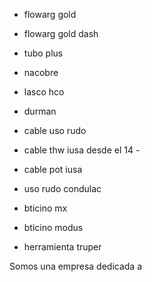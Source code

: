 ---
---

- flowarg gold
- flowarg gold dash
- tubo plus
- nacobre
- lasco hco
- durman

- cable uso rudo
- cable thw iusa desde el 14 -
- cable pot iusa
- uso rudo condulac
- bticino mx
- bticino modus

- herramienta truper

Somos una empresa dedicada a
